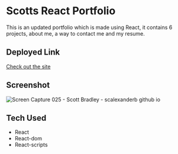 # Scotts React Portfolio
This is an updated portfolio which is made using React, it contains 6 projects, about me, a way to contact me and my resume.


## Deployed Link
[Check out the site](#https://scalexanderb.github.io/scott-react-portfolio/#about)

## Screenshot

![Screen Capture 025 - Scott Bradley - scalexanderb github io](https://user-images.githubusercontent.com/88293666/149645468-6079470f-4571-4c4e-a016-5369b4c0337e.jpg)


## Tech Used
* React
* React-dom
* React-scripts
